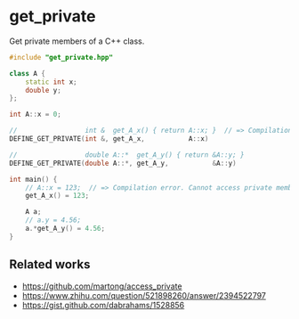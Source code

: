 # get_private
Get private members of a C++ class.

```cpp
#include "get_private.hpp"

class A {
    static int x;
    double y;
};

int A::x = 0;

//                 int &  get_A_x() { return A::x; }  // => Compilation error. Cannot access private members.
DEFINE_GET_PRIVATE(int &, get_A_x,           A::x)

//                 double A::*  get_A_y() { return &A::y; }
DEFINE_GET_PRIVATE(double A::*, get_A_y,           &A::y)

int main() {
    // A::x = 123;  // => Compilation error. Cannot access private members.
    get_A_x() = 123;

    A a;
    // a.y = 4.56;
    a.*get_A_y() = 4.56;
}
```

## Related works

- https://github.com/martong/access_private
- https://www.zhihu.com/question/521898260/answer/2394522797
- https://gist.github.com/dabrahams/1528856
